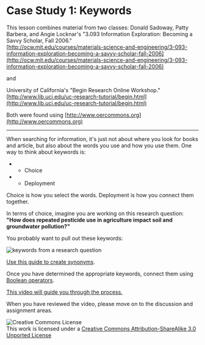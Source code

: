 # Case Study 1: Keywords

This lesson combines material from two classes:
Donald Sadoway, Patty Barbera, and Angie Locknar's "3.093 Information Exploration: Becoming a Savvy Scholar, Fall 2006."  
[http://ocw.mit.edu/courses/materials-science-and-engineering/3-093-information-exploration-becoming-a-savvy-scholar-fall-2006](http://ocw.mit.edu/courses/materials-science-and-engineering/3-093-information-exploration-becoming-a-savvy-scholar-fall-2006)

and

University of California's "Begin Research Online Workshop."  
[http://www.lib.uci.edu/uc-research-tutorial/begin.html](http://www.lib.uci.edu/uc-research-tutorial/begin.html)

Both were found using [http://www.oercommons.org](http://www.oercommons.org)

-----

When searching for information, it's just not about where you look for books and article, but also about the words you use and how you use them. One way to think about keywords is:

* * Choice
* * Deployment

Choice is how you select the words. Deployment is how you connect them together.

In terms of choice, imagine you are working on this research question: **"How does repeated pesticide use in agriculture impact soil and groundwater pollution?"**

You probably want to pull out these keywords:

![keywords from a research question](research_question.jpg)


[Use this guide to create synonyms](https://canvas.instructure.com/courses/815700/files/24783106).

Once you have determined the appropriate keywords, connect them using [Boolean operators](http://library.albany.edu/subject/tutorials/education/Boolean.html).

[This video will guide you through the process.](https://canvas.instructure.com/courses/815700/files/24794449)

When you have reviewed the video, please move on to the discussion and assignment areas.

![Creative Commons License](http://i.creativecommons.org/l/by-sa/3.0/88x31.png)  
This work is licensed under a [Creative Commons Attribution-ShareAlike 3.0 Unported License](http://creativecommons.org/licenses/by-sa/3.0/deed.en_US)
